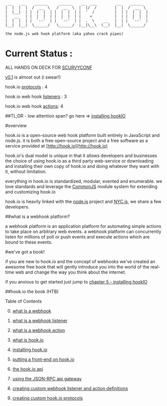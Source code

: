      __    __    ______     ______    __  ___         __    ______   
    |  |  |  |  /  __  \   /  __  \  |  |/  /        |  |  /  __  \  
    |  |__|  | |  |  |  | |  |  |  | |  '  /         |  | |  |  |  | 
    |   __   | |  |  |  | |  |  |  | |    <          |  | |  |  |  | 
    |  |  |  | |  `--'  | |  `--'  | |  .  \    __   |  | |  `--'  | 
    |__|  |__|  \______/   \______/  |__|\__\  (__)  |__|  \______/  

    the node.js web hook platform (aka yahoo crack pipes)

                                                                 
# Current Status :

ALL HANDS ON DECK FOR [SCURVYCONF](http://jsconf.us/2010/scurvy.html)
 
[v0.1](http://semver.org/) is almost out (i swear!)

hook.io [protocols](http://github.com/Marak/hook.io/tree/master/hookio/protocols/) : 4

hook.io web hook [listeners](http://github.com/Marak/hook.io/tree/master/hookio/definitions/hooks/) : 3

hook.io web hook [actions](HTB/docs/what-is-a-webhook.md): 4

##TL;DR - low attention span? go here => [installing hookIO](HTB/docs/installing-hookIO.md)

#overview

hook.io is a open-source web hook platform built entirely in JavaScript and node.js. it is both a free open-source project and a free software as a service provided at [http://hook.io](http://hook.io)

hook.io's dual model is unique in that it allows developers and businesses the choice of using hook.io as a third party web-service or downloading and installing their own copy of hook.io and doing whatever they want with it, without limitation.

everything in hook.io is standardized, modular, evented and enumerable. we love standards and leverage the [CommonJS](http://commonjs.org/) module system for extending and customizing hook.io

hook.io is heavily linked with the [node.js](http://nodejs.org) project and [NYC.js](http://groups.google.com/group/nycjs), we share a few developers.

##what is a webhook platform?

a webhook platform is an application platform for automating simple actions to take place on arbitrary web events. a webhook platform can concurrently listen for millions of poll or push events and execute actions which are bound to these events. 


#we've got a book!

if you are new to hook.io and the concept of webhooks we've created an awesome free book that will gently introduce you into the world of the real-time web and change the way you think about the internet. 

if you anxious to get started just jump to [chapter 5 - installing hookIO]()


##hook.io the book (HTB)


Table of Contents

0. [what is a webhook](HTB/hookio/docs/what-is-a-webhook.md)

1. [what is a webhook listener](HTB/hookio/docs/what-is-a-webhook-listener.md)

2. [what is a webhook action](HTB/hookio/docs/what-is-a-webhook-action.md)

3. [what is hook.io](HTB/hookio/docs/what-is-hookIO.md)

4. [installing hook.io](HTB/hookio/docs/installing-hookIO.md)

5. [putting a front-end on hook.io](HTB/hookio/docs/putting-a-front-end-on-hookIO.md)

6. [the hook.io api](HTB/hookio/docs/the-hookIO-api.md)

7. [using the JSON-RPC api gateway](HTB/hookio/docs/using-the-JSON-RPC.md)

8. [creating custom webhook listener and action definitions](HTB/hookio/docs/creating-custom-webhooks.md)

9. [creating custom hook.io protocols](HTB/hookio/docs/creating-custom-hookIO-protocols.md)

